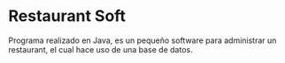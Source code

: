 # Restaurant Soft

Programa realizado  en Java, es un pequeño software para administrar  un restaurant, el cual hace uso de una base de datos.
